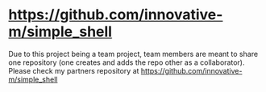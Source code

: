 # https://github.com/innovative-m/simple_shell 
Due to this project being a team project, team members are meant to share one repository (one creates and adds the repo other as a collaborator). Please check my partners repository at https://github.com/innovative-m/simple_shell
